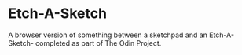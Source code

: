 # Etch-A-Sketch

A browser version of something between a sketchpad and an Etch-A-Sketch- completed as part of The Odin Project.

